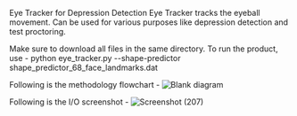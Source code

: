 Eye Tracker for Depression Detection
Eye Tracker tracks the eyeball movement. Can be used for various purposes like depression detection and test proctoring.

Make sure to download all files in the same directory.
To run the product, use - 
python eye_tracker.py --shape-predictor shape_predictor_68_face_landmarks.dat

Following is the methodology flowchart - 
![Blank diagram](https://user-images.githubusercontent.com/43790568/132164172-5973defa-7744-4147-b01e-907f91275e31.jpeg)

Following is the I/O screenshot - 
![Screenshot (207)](https://user-images.githubusercontent.com/43790568/132164717-b374dd29-0025-43ee-aeb2-6c0d2d8356b8.png)

